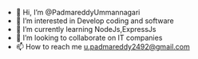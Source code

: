 - 👋 Hi, I’m @PadmareddyUmmannagari
- 👀 I’m interested in Develop coding and software
- 🌱 I’m currently learning NodeJs,ExpressJs 
- 💞️ I’m looking to collaborate on IT companies
- 📫 How to reach me u.padmareddy2492@gmail.com

<!---
PadmareddyUmmannagari/PadmareddyUmmannagari is a ✨ special ✨ repository because its `README.md` (this file) appears on your GitHub profile.
You can click the Preview link to take a look at your changes.
--->
